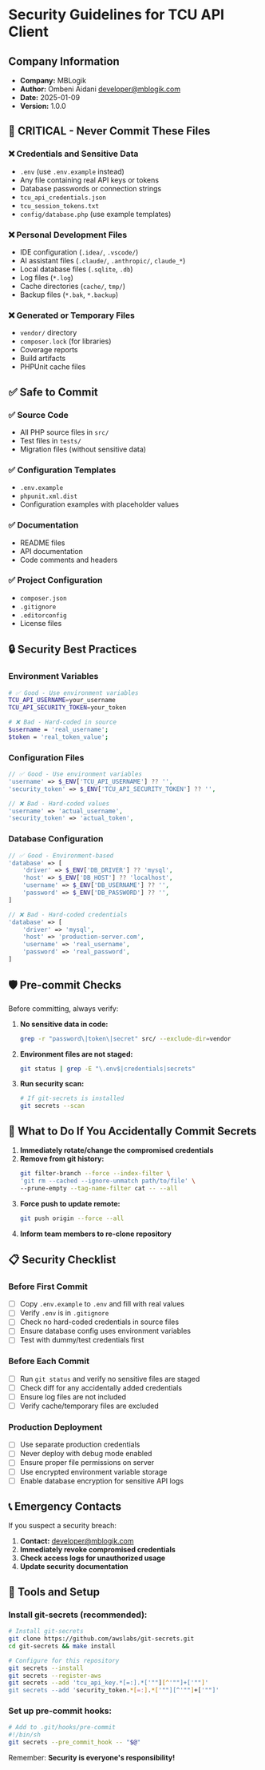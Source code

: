# Security Guidelines for TCU API Client

## Company Information
- **Company:** MBLogik
- **Author:** Ombeni Aidani <developer@mblogik.com>
- **Date:** 2025-01-09
- **Version:** 1.0.0

## 🚨 CRITICAL - Never Commit These Files

### ❌ Credentials and Sensitive Data
- `.env` (use `.env.example` instead)
- Any file containing real API keys or tokens
- Database passwords or connection strings
- `tcu_api_credentials.json`
- `tcu_session_tokens.txt`
- `config/database.php` (use example templates)

### ❌ Personal Development Files
- IDE configuration (`.idea/`, `.vscode/`)
- AI assistant files (`.claude/`, `.anthropic/`, `claude_*`)
- Local database files (`.sqlite`, `.db`)
- Log files (`*.log`)
- Cache directories (`cache/`, `tmp/`)
- Backup files (`*.bak`, `*.backup`)

### ❌ Generated or Temporary Files
- `vendor/` directory
- `composer.lock` (for libraries)
- Coverage reports
- Build artifacts
- PHPUnit cache files

## ✅ Safe to Commit

### ✅ Source Code
- All PHP source files in `src/`
- Test files in `tests/`
- Migration files (without sensitive data)

### ✅ Configuration Templates
- `.env.example`
- `phpunit.xml.dist`
- Configuration examples with placeholder values

### ✅ Documentation
- README files
- API documentation
- Code comments and headers

### ✅ Project Configuration
- `composer.json`
- `.gitignore`
- `.editorconfig`
- License files

## 🔒 Security Best Practices

### Environment Variables
```bash
# ✅ Good - Use environment variables
TCU_API_USERNAME=your_username
TCU_API_SECURITY_TOKEN=your_token

# ❌ Bad - Hard-coded in source
$username = 'real_username';
$token = 'real_token_value';
```

### Configuration Files
```php
// ✅ Good - Use environment variables
'username' => $_ENV['TCU_API_USERNAME'] ?? '',
'security_token' => $_ENV['TCU_API_SECURITY_TOKEN'] ?? '',

// ❌ Bad - Hard-coded values
'username' => 'actual_username',
'security_token' => 'actual_token',
```

### Database Configuration
```php
// ✅ Good - Environment-based
'database' => [
    'driver' => $_ENV['DB_DRIVER'] ?? 'mysql',
    'host' => $_ENV['DB_HOST'] ?? 'localhost',
    'username' => $_ENV['DB_USERNAME'] ?? '',
    'password' => $_ENV['DB_PASSWORD'] ?? '',
]

// ❌ Bad - Hard-coded credentials
'database' => [
    'driver' => 'mysql',
    'host' => 'production-server.com',
    'username' => 'real_username',
    'password' => 'real_password',
]
```

## 🛡️ Pre-commit Checks

Before committing, always verify:

1. **No sensitive data in code:**
   ```bash
   grep -r "password\|token\|secret" src/ --exclude-dir=vendor
   ```

2. **Environment files are not staged:**
   ```bash
   git status | grep -E "\.env$|credentials|secrets"
   ```

3. **Run security scan:**
   ```bash
   # If git-secrets is installed
   git secrets --scan
   ```

## 🚨 What to Do If You Accidentally Commit Secrets

1. **Immediately rotate/change the compromised credentials**
2. **Remove from git history:**
   ```bash
   git filter-branch --force --index-filter \
   'git rm --cached --ignore-unmatch path/to/file' \
   --prune-empty --tag-name-filter cat -- --all
   ```
3. **Force push to update remote:**
   ```bash
   git push origin --force --all
   ```
4. **Inform team members to re-clone repository**

## 📋 Security Checklist

### Before First Commit
- [ ] Copy `.env.example` to `.env` and fill with real values
- [ ] Verify `.env` is in `.gitignore`
- [ ] Check no hard-coded credentials in source files
- [ ] Ensure database config uses environment variables
- [ ] Test with dummy/test credentials first

### Before Each Commit
- [ ] Run `git status` and verify no sensitive files are staged
- [ ] Check diff for any accidentally added credentials
- [ ] Ensure log files are not included
- [ ] Verify cache/temporary files are excluded

### Production Deployment
- [ ] Use separate production credentials
- [ ] Never deploy with debug mode enabled
- [ ] Ensure proper file permissions on server
- [ ] Use encrypted environment variable storage
- [ ] Enable database encryption for sensitive API logs

## 📞 Emergency Contacts

If you suspect a security breach:

1. **Contact:** developer@mblogik.com
2. **Immediately revoke compromised credentials**
3. **Check access logs for unauthorized usage**
4. **Update security documentation**

## 🔧 Tools and Setup

### Install git-secrets (recommended):
```bash
# Install git-secrets
git clone https://github.com/awslabs/git-secrets.git
cd git-secrets && make install

# Configure for this repository
git secrets --install
git secrets --register-aws
git secrets --add 'tcu_api_key.*[=:].*['""][^'""]+['""]'
git secrets --add 'security_token.*[=:].*['""][^'""]+['""]'
```

### Set up pre-commit hooks:
```bash
# Add to .git/hooks/pre-commit
#!/bin/sh
git secrets --pre_commit_hook -- "$@"
```

Remember: **Security is everyone's responsibility!**
